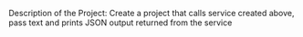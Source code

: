 
Description of the Project:
Create a project that calls service created above, pass text and prints JSON output returned from the service